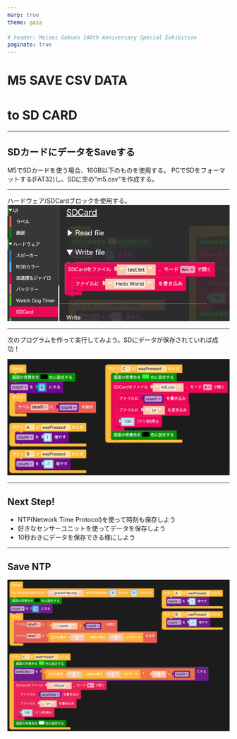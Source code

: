```yaml
---
marp: true
theme: gaia

# header: Meisei Gakuen 100th Anniversary Special Exhibition
paginate: true
---
```

<!-- _class: lead -->
# M5 SAVE CSV DATA
# to SD CARD　
<!-- <br><br>　Meisei University : 菊池康太 -->

---
## SDカードにデータをSaveする
M5でSDカードを使う場合、16GB以下のものを使用する。
PCでSDをフォーマットする(FAT32)し、SDに空の"m5.csv"を作成する。

---

ハードウェア/SDCardブロックを使用する。
<img src="img/ss_img 2025-04-06 3.00.48.png" width="1000">

---
次のプログラムを作って実行してみよう。SDにデータが保存されていれば成功！

<img src="img/ss_img 2025-04-06 2.59.33.png" width="1000">

---
<!-- _class: lead -->
## Next Step!

- NTP(Network Time Protocol)を使って時刻も保存しよう
- 好きなセンサーユニットを使ってデータを保存しよう
- 10秒おきにデータを保存できる様にしよう


---
## Save NTP 
<img src="img/ss_img 2025-04-06 14.40.34.png" width="800">

